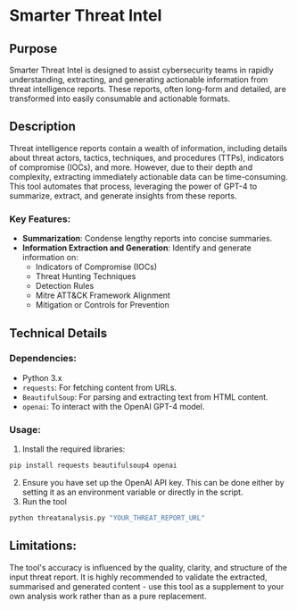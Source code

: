 # Smarter Threat Intel

## Purpose

Smarter Threat Intel is designed to assist cybersecurity teams in rapidly understanding, extracting, and generating actionable information from threat intelligence reports. These reports, often long-form and detailed, are transformed into easily consumable and actionable formats.

## Description

Threat intelligence reports contain a wealth of information, including details about threat actors, tactics, techniques, and procedures (TTPs), indicators of compromise (IOCs), and more. However, due to their depth and complexity, extracting immediately actionable data can be time-consuming. This tool automates that process, leveraging the power of GPT-4 to summarize, extract, and generate insights from these reports.

### Key Features:
- **Summarization**: Condense lengthy reports into concise summaries.
- **Information Extraction and Generation**: Identify and generate information on:
  - Indicators of Compromise (IOCs)
  - Threat Hunting Techniques
  - Detection Rules
  - Mitre ATT&CK Framework Alignment
  - Mitigation or Controls for Prevention

## Technical Details

### Dependencies:

- Python 3.x
- `requests`: For fetching content from URLs.
- `BeautifulSoup`: For parsing and extracting text from HTML content.
- `openai`: To interact with the OpenAI GPT-4 model.

### Usage:

1. Install the required libraries:
```bash
pip install requests beautifulsoup4 openai
```
2. Ensure you have set up the OpenAI API key. This can be done either by setting it as an environment variable or directly in the script.
3. Run the tool
```bash
python threatanalysis.py "YOUR_THREAT_REPORT_URL"
```

## Limitations:
The tool's accuracy is influenced by the quality, clarity, and structure of the input threat report.
It is highly recommended to validate the extracted, summarised and generated content - use this tool as a supplement to your own analysis work rather than as a pure replacement.
